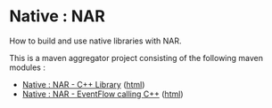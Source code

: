 # Native : NAR

How to build and use native libraries with NAR.

This is a maven aggregator project consisting of the following maven modules :

* [Native : NAR - C++ Library](nar-cpplib/src/site/markdown/index.md) ([html](https://TIBCOSoftware/github.io/tibco-streaming-samples/10.4.0/nativelibrary/nar/nar-cpplib/))
* [Native : NAR - EventFlow calling C++](nar-eventflow/src/site/markdown/index.md) ([html](https://TIBCOSoftware/github.io/tibco-streaming-samples/10.4.0/nativelibrary/nar/nar-eventflow/))
